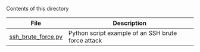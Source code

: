 Contents of this directory

| File | Description |
|-     |-            |
| [ssh_brute_force.py](./ssh_brute_force.py) | Python script example of an SSH brute force attack |
